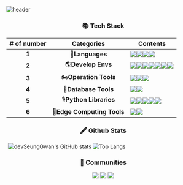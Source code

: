 ![header](https://capsule-render.vercel.app/api?type=waving&color=timeGradient&height=300&section=header&text=devSeungGwan&fontSize=70&animation=fadeIn&desc=Github&descAlignY=30&reversal=true)

<div align='center'>
	<h3>
        📚 Tech Stack
    </h3>
</div>


| # of number |        Categories         | Contents                                                     |
| :---------: | :-----------------------: | ------------------------------------------------------------ |
|    **1**    |      🎨**Languages**       | <img src="https://img.shields.io/badge/Python-3776AB?style=flat-square&logo=python&logoColor=white"/><img src="https://img.shields.io/badge/Java-007396?style=flat-square&logo=Java&logoColor=white"/><img src="https://img.shields.io/badge/CSharp-239120?style=flat-square&logo=c sharp&logoColor=white"/><img src="https://img.shields.io/badge/R-276DC3?style=flat-square&logo=R&logoColor=white"/> |
|    **2**    |     🌎**Develop Envs**     | <img src="https://img.shields.io/badge/VSCODE-007ACC?style=flat-square&logo=Visual Studio Code&logoColor=white"/><img src="https://img.shields.io/badge/Git-F05032?style=flat-square&logo=Git&logoColor=white"/><img src="https://img.shields.io/badge/Github-181717?style=flat-square&logo=GitHub&logoColor=white"/><img src="https://img.shields.io/badge/Teams-6264A7?style=flat-square&logo=Microsoft Teams&logoColor=white"/><img src="https://img.shields.io/badge/Sharepoint-0078D4?style=flat-square&logo=Microsoft SharePoint&logoColor=white"/><img src="https://img.shields.io/badge/WSL-4D4D4D?style=flat-square&logo=Windows Terminal&logoColor=white"/><img src="https://img.shields.io/badge/ubuntu-E95420?style=flat-square&logo=Ubuntu&logoColor=white"/> |
|    **3**    |   🏍**Operation Tools**    | <img src="https://img.shields.io/badge/Docker-2496ED?style=flat-square&logo=Docker&logoColor=white"/><img src="https://img.shields.io/badge/Kubernetes-326CE5?style=flat-square&logo=Kubernetes&logoColor=white"/><img src="https://img.shields.io/badge/AWS EC2-232F3E?style=flat-square&logo=Amazon AWS&logoColor=white"/> |
|    **4**    |    🧮**Database Tools**    | <img src="https://img.shields.io/badge/Apache Spark-E25A1C?style=flat-square&logo=Apache Spark&logoColor=white"/><img src="https://img.shields.io/badge/MySQL-4479A1?style=flat-square&logo=MySQL&logoColor=white"/> |
|    **5**    |   🎙**Python Libraries**   | <img src="https://img.shields.io/badge/Keras-D00000?style=flat-square&logo=Keras&logoColor=white"/><img src="https://img.shields.io/badge/Pytorch-EE4C2C?style=flat-square&logo=Pytorch&logoColor=white"/><img src="https://img.shields.io/badge/ScikitLearn-F7931E?style=flat-square&logo=scikit-learn&logoColor=white"/><img src="https://img.shields.io/badge/Jupyter-F37626?style=flat-square&logo=Jupyter&logoColor=white"/><img src="https://img.shields.io/badge/Numpy-013243?style=flat-square&logo=Numpy&logoColor=white"/> |
|    **6**    | 🚥**Edge Computing Tools** | <img src="https://img.shields.io/badge/Nvidia Jetson-76B900?style=flat-square&logo=Nvidia&logoColor=white"/><img src="https://img.shields.io/badge/ZED-0f0f11?style=flat-square&logo=&logoColor=white"/> |

<div align='center'>
	<h3>
        🖋 Github Stats
    </h3>
</div>

​    ![devSeungGwan's GitHub stats](https://github-readme-stats.vercel.app/api?username=devSeungGwan&show_icons=True&count_private=true&theme=dracula&hide_rank=true&hide_title=true) ![Top Langs](https://github-readme-stats.vercel.app/api/top-langs/?username=devSeungGwan&theme=dracula&layout=compact)

<div align='center'>
	<h3>
        👀 Communities
    </h3>
    <a href="https://velog.io/@devSeungGwan"><img src="https://img.shields.io/badge/velog-1DBF73?style=flat-square&logo=Vimeo&logoColor=white"/></a>
    <a href="https://www.rocketpunch.com/@devSeungGwan"><img src="https://img.shields.io/badge/Rocket Punch-4d62fe?style=flat-square&logo=&logoColor=white"/></a>
    <a href="https://solved.ac/profile/gtr7852"><img src="https://img.shields.io/badge/solved.ac-17ce3a?style=flat-square&logo=&logoColor=white"/></a>
</div>

